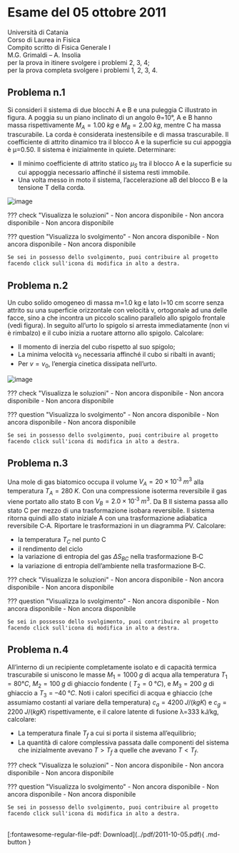 # Esame del 05 ottobre 2011

Università di Catania <br>
Corso di Laurea in Fisica <br>
Compito scritto di Fisica Generale I <br>
M.G. Grimaldi – A. Insolia <br>
per la prova in itinere svolgere i problemi 2, 3, 4; <br>
per la prova completa svolgere i problemi 1, 2, 3, 4. <br>

## Problema n.1
Si consideri il sistema di due blocchi A e B e una puleggia C illustrato in figura. A poggia su un piano inclinato di un angolo θ=10°, A e B hanno massa rispettivamente $M_A=1.00 \; kg$ e $M_B=2.00 \; kg$, mentre C ha massa trascurabile. La corda è considerata inestensibile e di massa trascurabile. Il coefficiente di attrito dinamico tra il blocco A e la superficie su cui appoggia è µ=0.50. Il sistema è inizialmente in quiete. Determinare: 

- Il minimo coefficiente di attrito statico $µ_S$ tra il blocco A e la superficie su cui appoggia necessario affinché il sistema resti immobile. 
- Una volta messo in moto il sistema, l’accelerazione aB del blocco B e la tensione T della corda.

![image](https://user-images.githubusercontent.com/77018886/153404604-c00ff593-4950-47ab-bb9f-0159477cc34c.png)

??? check "Visualizza le soluzioni"
    - Non ancora disponibile
    - Non ancora disponibile
    - Non ancora disponibile

??? question "Visualizza lo svolgimento"
    - Non ancora disponibile
    - Non ancora disponibile
    - Non ancora disponibile
    
    Se sei in possesso dello svolgimento, puoi contribuire al progetto facendo click sull'icona di modifica in alto a destra.

## Problema n.2
Un cubo solido omogeneo di massa m=1.0 kg e lato l=10 cm scorre senza attrito su una superficie orizzontale con velocità v, ortogonale ad una delle facce, sino a che incontra un piccolo scalino parallelo allo spigolo frontale (vedi figura). In seguito all’urto lo spigolo si arresta immediatamente (non vi è rimbalzo) e il cubo inizia a ruotare attorno allo spigolo. Calcolare: 

- Il momento di inerzia del cubo rispetto al suo spigolo; 
- La minima velocità $v_0$ necessaria affinché il cubo si ribalti in avanti; 
- Per $v = v_0$, l’energia cinetica dissipata nell’urto.

![image](https://user-images.githubusercontent.com/77018886/153404635-8756e8da-c536-4871-bc9e-49ebe3cef01c.png)

??? check "Visualizza le soluzioni"
    - Non ancora disponibile
    - Non ancora disponibile
    - Non ancora disponibile

??? question "Visualizza lo svolgimento"
    - Non ancora disponibile
    - Non ancora disponibile
    - Non ancora disponibile
    
    Se sei in possesso dello svolgimento, puoi contribuire al progetto facendo click sull'icona di modifica in alto a destra.

## Problema n.3
Una mole di gas biatomico occupa il volume $V_A=20×10^{‐3} \; m^3$ alla temperatura $T_A=280 \; K$. Con una compressione isoterma reversibile il gas viene portato allo stato B con $V_B=2.0×10^{‐3} \; m^3$. Da B Il sistema passa allo stato C per mezzo di una trasformazione isobara reversibile. Il sistema ritorna quindi allo stato iniziale A con una trasformazione adiabatica reversibile C‐A. Riportare le trasformazioni in un diagramma PV. Calcolare:

- la temperatura $T_C$ nel punto C
- il rendimento del ciclo
- la variazione di entropia del gas $ΔS_{BC}$ nella trasformazione B‐C
- la variazione di entropia dell’ambiente nella trasformazione B‐C.

??? check "Visualizza le soluzioni"
    - Non ancora disponibile
    - Non ancora disponibile
    - Non ancora disponibile

??? question "Visualizza lo svolgimento"
    - Non ancora disponibile
    - Non ancora disponibile
    - Non ancora disponibile
    
    Se sei in possesso dello svolgimento, puoi contribuire al progetto facendo click sull'icona di modifica in alto a destra.

## Problema n.4
All’interno di un recipiente completamente isolato e di capacità termica trascurabile si uniscono le masse $M_1=1000 \; g$ di acqua alla temperatura $T_1=80°C$, $M_2=100 \; g$ di ghiaccio fondente ( $T_2=0 \; °C$), e $M_3=200 \; g$ di ghiaccio a $T_3= – 40 \; °C$. Noti i calori specifici di acqua e ghiaccio (che assumiamo costanti al variare della temperatura) $c_a=4200 \; J/(kg K)$ e $c_g=2200 \; J/(kg K)$ rispettivamente, e il calore latente di fusione λ=333 kJ/kg, calcolare:

- La temperatura finale $T_f$ a cui si porta il sistema all’equilibrio;
- La quantità di calore complessiva passata dalle componenti del sistema che inizialmente avevano $T>T_f$ a quelle che avevano $T<T_f$.

??? check "Visualizza le soluzioni"
    - Non ancora disponibile
    - Non ancora disponibile
    - Non ancora disponibile

??? question "Visualizza lo svolgimento"
    - Non ancora disponibile
    - Non ancora disponibile
    - Non ancora disponibile
    
    Se sei in possesso dello svolgimento, puoi contribuire al progetto facendo click sull'icona di modifica in alto a destra.

<br>
[:fontawesome-regular-file-pdf: Download](../pdf/2011-10-05.pdf){ .md-button }
